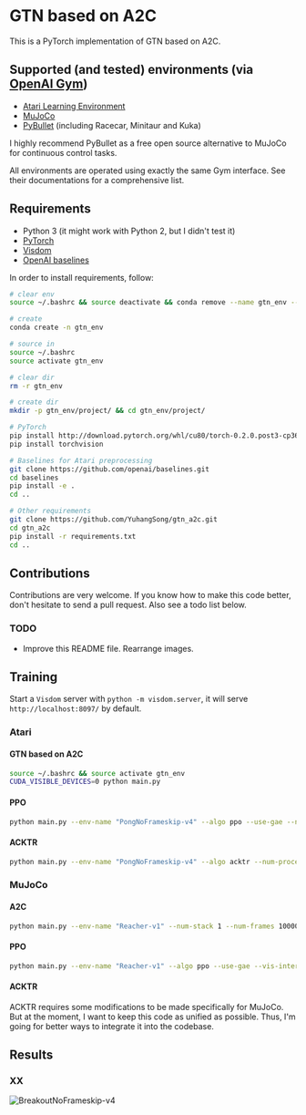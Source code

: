 # GTN based on A2C

This is a PyTorch implementation of GTN based on A2C.

## Supported (and tested) environments (via [OpenAI Gym](https://gym.openai.com))
* [Atari Learning Environment](https://github.com/mgbellemare/Arcade-Learning-Environment)
* [MuJoCo](http://mujoco.org)
* [PyBullet](http://pybullet.org) (including Racecar, Minitaur and Kuka)

I highly recommend PyBullet as a free open source alternative to MuJoCo for continuous control tasks.

All environments are operated using exactly the same Gym interface. See their documentations for a comprehensive list.
 
## Requirements

* Python 3 (it might work with Python 2, but I didn't test it)
* [PyTorch](http://pytorch.org/)
* [Visdom](https://github.com/facebookresearch/visdom)
* [OpenAI baselines](https://github.com/openai/baselines)

In order to install requirements, follow:

```bash
# clear env
source ~/.bashrc && source deactivate && conda remove --name gtn_env --all

# create
conda create -n gtn_env

# source in
source ~/.bashrc
source activate gtn_env

# clear dir
rm -r gtn_env

# create dir
mkdir -p gtn_env/project/ && cd gtn_env/project/

# PyTorch
pip install http://download.pytorch.org/whl/cu80/torch-0.2.0.post3-cp36-cp36m-manylinux1_x86_64.whl 
pip install torchvision

# Baselines for Atari preprocessing
git clone https://github.com/openai/baselines.git
cd baselines
pip install -e .
cd ..

# Other requirements
git clone https://github.com/YuhangSong/gtn_a2c.git
cd gtn_a2c
pip install -r requirements.txt
cd ..
```

## Contributions

Contributions are very welcome. If you know how to make this code better, don't hesitate to send a pull request. Also see a todo list below.

### TODO
* Improve this README file. Rearrange images.

## Training

Start a `Visdom` server with `python -m visdom.server`, it will serve `http://localhost:8097/` by default.

### Atari
#### GTN based on A2C

```bash
source ~/.bashrc && source activate gtn_env
CUDA_VISIBLE_DEVICES=0 python main.py
```

#### PPO

```bash
python main.py --env-name "PongNoFrameskip-v4" --algo ppo --use-gae --num-processes 8 --num-steps 256 --vis-interval 1 --log-interval 1
```

#### ACKTR

```bash
python main.py --env-name "PongNoFrameskip-v4" --algo acktr --num-processes 32 --num-steps 20
```

### MuJoCo
#### A2C

```bash
python main.py --env-name "Reacher-v1" --num-stack 1 --num-frames 1000000
```

#### PPO

```bash
python main.py --env-name "Reacher-v1" --algo ppo --use-gae --vis-interval 1  --log-interval 1 --num-stack 1 --num-steps 2048 --num-processes 1 --lr 3e-4 --entropy-coef 0 --ppo-epoch 10 --batch-size 64 --gamma 0.99 --tau 0.95 --num-frames 1000000
```

#### ACKTR

ACKTR requires some modifications to be made specifically for MuJoCo. But at the moment, I want to keep this code as unified as possible. Thus, I'm going for better ways to integrate it into the codebase.

## Results

### XX

![BreakoutNoFrameskip-v4](imgs/a2c_breakout.png)

